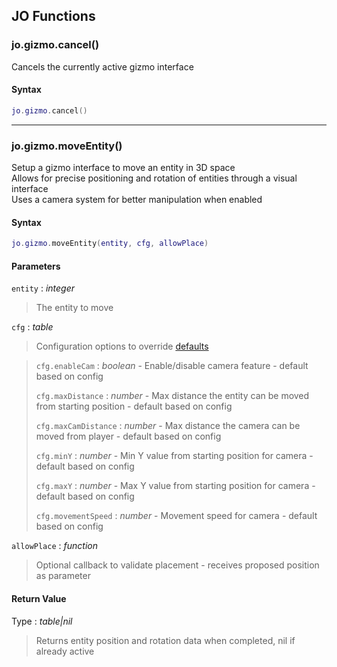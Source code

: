 
## JO Functions

### jo.gizmo.cancel()

<!-- @include: ./slots/headers.md#client|jo.gizmo.cancel -->

Cancels the currently active gizmo interface <br>

<!-- @include: ./slots/descriptions.md#client|jo.gizmo.cancel -->

#### Syntax

```lua
jo.gizmo.cancel()
```

<!-- @include: ./slots/examples.md#client|jo.gizmo.cancel -->

<!-- @include: ./slots/footers.md#client|jo.gizmo.cancel -->

---

### jo.gizmo.moveEntity()

<!-- @include: ./slots/headers.md#client|jo.gizmo.moveEntity -->

Setup a gizmo interface to move an entity in 3D space <br>
Allows for precise positioning and rotation of entities through a visual interface <br>
Uses a camera system for better manipulation when enabled <br>

<!-- @include: ./slots/descriptions.md#client|jo.gizmo.moveEntity -->

#### Syntax

```lua
jo.gizmo.moveEntity(entity, cfg, allowPlace)
```

#### Parameters

`entity` : _integer_
> The entity to move
>

`cfg` : _table_ <BadgeOptional />

> Configuration options to override [defaults](#default-configuration)
>

> `cfg.enableCam` : _boolean_ - Enable/disable camera feature - default based on config
> 
> `cfg.maxDistance` : _number_ - Max distance the entity can be moved from starting position - default based on config
> 
> `cfg.maxCamDistance` : _number_ - Max distance the camera can be moved from player - default based on config
> 
> `cfg.minY` : _number_ - Min Y value from starting position for camera - default based on config
> 
> `cfg.maxY` : _number_ - Max Y value from starting position for camera - default based on config
> 
> `cfg.movementSpeed` : _number_ - Movement speed for camera - default based on config
> 

`allowPlace` : _function_ <BadgeOptional />
> Optional callback to validate placement - receives proposed position as parameter
>

#### Return Value

Type : _table|nil_

> Returns entity position and rotation data when completed, nil if already active

<!-- @include: ./slots/examples.md#client|jo.gizmo.moveEntity -->

<!-- @include: ./slots/footers.md#client|jo.gizmo.moveEntity -->

